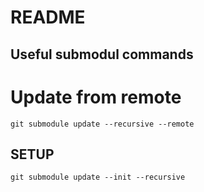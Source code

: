 # README

## Useful submodul commands

# Update from remote

````
git submodule update --recursive --remote
````

## SETUP

````
git submodule update --init --recursive
````
